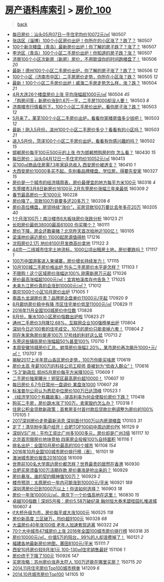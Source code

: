 [房产语料库索引](../../README.md)  > [房价_100](房价_100.md)
====
> [back](../README.md)

- [每日房价：汕头05月07日一手住宅均价10072元/㎡](http://jkwz.applinzi.com/ittc/7100498484358808592.html#%E6%AF%8F%E6%97%A5%E6%88%BF%E4%BB%B7%EF%BC%9A%E6%B1%95%E5%A4%B405%E6%9C%8807%E6%97%A5%E4%B8%80%E6%89%8B%E4%BD%8F%E5%AE%85%E5%9D%87%E4%BB%B710072%E5%85%83%2F%E3%8E%A1) 180507  
- [张店区（淄博）100个小区房价出炉！你所在的小区涨了？跌了？](http://jkwz.applinzi.com/ittc/7100487715860775942.html#%E5%BC%A0%E5%BA%97%E5%8C%BA%EF%BC%88%E6%B7%84%E5%8D%9A%EF%BC%89100%E4%B8%AA%E5%B0%8F%E5%8C%BA%E6%88%BF%E4%BB%B7%E5%87%BA%E7%82%89%EF%BC%81%E4%BD%A0%E6%89%80%E5%9C%A8%E7%9A%84%E5%B0%8F%E5%8C%BA%E6%B6%A8%E4%BA%86%EF%BC%9F%E8%B7%8C%E4%BA%86%EF%BC%9F) 180507  
- [100个新次楼盘（青岛）最新房价出炉！你了解的房子跌了？涨了？](http://jkwz.applinzi.com/ittc/7100319254933144586.html#100%E4%B8%AA%E6%96%B0%E6%AC%A1%E6%A5%BC%E7%9B%98%EF%BC%88%E9%9D%92%E5%B2%9B%EF%BC%89%E6%9C%80%E6%96%B0%E6%88%BF%E4%BB%B7%E5%87%BA%E7%82%89%EF%BC%81%E4%BD%A0%E4%BA%86%E8%A7%A3%E7%9A%84%E6%88%BF%E5%AD%90%E8%B7%8C%E4%BA%86%EF%BC%9F%E6%B6%A8%E4%BA%86%EF%BC%9F) 180507  
- [李沧区（青岛）100个小区二手房价出炉！你知道的房子跌？涨？](http://jkwz.applinzi.com/ittc/7100296179273434123.html#%E6%9D%8E%E6%B2%A7%E5%8C%BA%EF%BC%88%E9%9D%92%E5%B2%9B%EF%BC%89100%E4%B8%AA%E5%B0%8F%E5%8C%BA%E4%BA%8C%E6%89%8B%E6%88%BF%E4%BB%B7%E5%87%BA%E7%82%89%EF%BC%81%E4%BD%A0%E7%9F%A5%E9%81%93%E7%9A%84%E6%88%BF%E5%AD%90%E8%B7%8C%EF%BC%9F%E6%B6%A8%EF%BC%9F) 180507  
- [济南100个小区次新房（新房）房价，不用耽误你的时间跑楼盘了！](http://jkwz.applinzi.com/ittc/7100119791832663057.html#%E6%B5%8E%E5%8D%97100%E4%B8%AA%E5%B0%8F%E5%8C%BA%E6%AC%A1%E6%96%B0%E6%88%BF%EF%BC%88%E6%96%B0%E6%88%BF%EF%BC%89%E6%88%BF%E4%BB%B7%EF%BC%8C%E4%B8%8D%E7%94%A8%E8%80%BD%E8%AF%AF%E4%BD%A0%E7%9A%84%E6%97%B6%E9%97%B4%E8%B7%91%E6%A5%BC%E7%9B%98%E4%BA%86%EF%BC%81) 180506 *20* 
- [最新！德州100个小区二手房价出炉，你了解的房子涨了？跌了？](http://jkwz.applinzi.com/ittc/7100090387907740682.html#%E6%9C%80%E6%96%B0%EF%BC%81%E5%BE%B7%E5%B7%9E100%E4%B8%AA%E5%B0%8F%E5%8C%BA%E4%BA%8C%E6%89%8B%E6%88%BF%E4%BB%B7%E5%87%BA%E7%82%89%EF%BC%8C%E4%BD%A0%E4%BA%86%E8%A7%A3%E7%9A%84%E6%88%BF%E5%AD%90%E6%B6%A8%E4%BA%86%EF%BC%9F%E8%B7%8C%E4%BA%86%EF%BC%9F) 180506 *12* 
- [100个小区（济南市中区）二手房房价走势，你所在小区涨？跌？](http://jkwz.applinzi.com/ittc/7099742193084531718.html#100%E4%B8%AA%E5%B0%8F%E5%8C%BA%EF%BC%88%E6%B5%8E%E5%8D%97%E5%B8%82%E4%B8%AD%E5%8C%BA%EF%BC%89%E4%BA%8C%E6%89%8B%E6%88%BF%E6%88%BF%E4%BB%B7%E8%B5%B0%E5%8A%BF%EF%BC%8C%E4%BD%A0%E6%89%80%E5%9C%A8%E5%B0%8F%E5%8C%BA%E6%B6%A8%EF%BC%9F%E8%B7%8C%EF%BC%9F) 180505 *12* 
- [最新！100个小区二手房价出炉！威海二手房走势怎么样，涨？跌？](http://jkwz.applinzi.com/ittc/7099395728520774662.html#%E6%9C%80%E6%96%B0%EF%BC%81100%E4%B8%AA%E5%B0%8F%E5%8C%BA%E4%BA%8C%E6%89%8B%E6%88%BF%E4%BB%B7%E5%87%BA%E7%82%89%EF%BC%81%E5%A8%81%E6%B5%B7%E4%BA%8C%E6%89%8B%E6%88%BF%E8%B5%B0%E5%8A%BF%E6%80%8E%E4%B9%88%E6%A0%B7%EF%BC%8C%E6%B6%A8%EF%BC%9F%E8%B7%8C%EF%BC%9F) 180504 *21* 
- [4月大连26个楼盘房价上涨 平均涨幅超1000元/㎡](http://jkwz.applinzi.com/ittc/7099266051097494534.html#4%E6%9C%88%E5%A4%A7%E8%BF%9E26%E4%B8%AA%E6%A5%BC%E7%9B%98%E6%88%BF%E4%BB%B7%E4%B8%8A%E6%B6%A8+%E5%B9%B3%E5%9D%87%E6%B6%A8%E5%B9%85%E8%B6%851000%E5%85%83%2F%E3%8E%A1) 180504 *45* 
- [「购房问答」新房价涨到1.6万一平，二手房11000却没人要！](http://jkwz.applinzi.com/ittc/7098966690027275271.html#%E3%80%8C%E8%B4%AD%E6%88%BF%E9%97%AE%E7%AD%94%E3%80%8D%E6%96%B0%E6%88%BF%E4%BB%B7%E6%B6%A8%E5%88%B01.6%E4%B8%87%E4%B8%80%E5%B9%B3%EF%BC%8C%E4%BA%8C%E6%89%8B%E6%88%BF11000%E5%8D%B4%E6%B2%A1%E4%BA%BA%E8%A6%81%EF%BC%81) 180503 *8* 
- [济南楼市行情看历下，100个小区二手房价出炉，看你房子涨？跌？](http://jkwz.applinzi.com/ittc/7098918458777666567.html#%E6%B5%8E%E5%8D%97%E6%A5%BC%E5%B8%82%E8%A1%8C%E6%83%85%E7%9C%8B%E5%8E%86%E4%B8%8B%EF%BC%8C100%E4%B8%AA%E5%B0%8F%E5%8C%BA%E4%BA%8C%E6%89%8B%E6%88%BF%E4%BB%B7%E5%87%BA%E7%82%89%EF%BC%8C%E7%9C%8B%E4%BD%A0%E6%88%BF%E5%AD%90%E6%B6%A8%EF%BC%9F%E8%B7%8C%EF%BC%9F) 180503 *12* 
- [5月来了，莱芜100个小区二手房价出炉，看看你家楼房值多少钱吧！](http://jkwz.applinzi.com/ittc/7098896015249900555.html#5%E6%9C%88%E6%9D%A5%E4%BA%86%EF%BC%8C%E8%8E%B1%E8%8A%9C100%E4%B8%AA%E5%B0%8F%E5%8C%BA%E4%BA%8C%E6%89%8B%E6%88%BF%E4%BB%B7%E5%87%BA%E7%82%89%EF%BC%8C%E7%9C%8B%E7%9C%8B%E4%BD%A0%E5%AE%B6%E6%A5%BC%E6%88%BF%E5%80%BC%E5%A4%9A%E5%B0%91%E9%92%B1%E5%90%A7%EF%BC%81) 180503 *12* 
- [最新！刚入5月份，滨州100个小区二手房价多少？看看有的小区吗？](http://jkwz.applinzi.com/ittc/7098824710265766923.html#%E6%9C%80%E6%96%B0%EF%BC%81%E5%88%9A%E5%85%A55%E6%9C%88%E4%BB%BD%EF%BC%8C%E6%BB%A8%E5%B7%9E100%E4%B8%AA%E5%B0%8F%E5%8C%BA%E4%BA%8C%E6%89%8B%E6%88%BF%E4%BB%B7%E5%A4%9A%E5%B0%91%EF%BC%9F%E7%9C%8B%E7%9C%8B%E6%9C%89%E7%9A%84%E5%B0%8F%E5%8C%BA%E5%90%97%EF%BC%9F) 180503 *21* 
- [进入5月份，菏泽100个小区二手房价出炉，看看有你感兴趣的吗？](http://jkwz.applinzi.com/ittc/7098640894951687178.html#%E8%BF%9B%E5%85%A55%E6%9C%88%E4%BB%BD%EF%BC%8C%E8%8F%8F%E6%B3%BD100%E4%B8%AA%E5%B0%8F%E5%8C%BA%E4%BA%8C%E6%89%8B%E6%88%BF%E4%BB%B7%E5%87%BA%E7%82%89%EF%BC%8C%E7%9C%8B%E7%9C%8B%E6%9C%89%E4%BD%A0%E6%84%9F%E5%85%B4%E8%B6%A3%E7%9A%84%E5%90%97%EF%BC%9F) 180502 *15* 
- [邯郸房价每平100元500元的上涨 作为邯郸想购房的你 怎么看？](http://jkwz.applinzi.com/ittc/7097731015600768006.html#%E9%82%AF%E9%83%B8%E6%88%BF%E4%BB%B7%E6%AF%8F%E5%B9%B3100%E5%85%83500%E5%85%83%E7%9A%84%E4%B8%8A%E6%B6%A8+%E4%BD%9C%E4%B8%BA%E9%82%AF%E9%83%B8%E6%83%B3%E8%B4%AD%E6%88%BF%E7%9A%84%E4%BD%A0+%E6%80%8E%E4%B9%88%E7%9C%8B%EF%BC%9F) 180430 *15* 
- [每日房价：汕头04月12日一手住宅均价10052元/㎡](http://jkwz.applinzi.com/ittc/7091243586760999946.html#%E6%AF%8F%E6%97%A5%E6%88%BF%E4%BB%B7%EF%BC%9A%E6%B1%95%E5%A4%B404%E6%9C%8812%E6%97%A5%E4%B8%80%E6%89%8B%E4%BD%8F%E5%AE%85%E5%9D%87%E4%BB%B710052%E5%85%83%2F%E3%8E%A1) 180413  
- [买100㎡商品住房需7.3年家庭总收入 西安房价被透支？](http://jkwz.applinzi.com/ittc/7090262653031416842.html#%E4%B9%B0100%E3%8E%A1%E5%95%86%E5%93%81%E4%BD%8F%E6%88%BF%E9%9C%807.3%E5%B9%B4%E5%AE%B6%E5%BA%AD%E6%80%BB%E6%94%B6%E5%85%A5+%E8%A5%BF%E5%AE%89%E6%88%BF%E4%BB%B7%E8%A2%AB%E9%80%8F%E6%94%AF%EF%BC%9F) 180410 *1* 
- [大西安房价10000多买不起，先别看品牌楼盘、学位房，得要先安家](http://jkwz.applinzi.com/ittc/7085216066483782662.html#%E5%A4%A7%E8%A5%BF%E5%AE%89%E6%88%BF%E4%BB%B710000%E5%A4%9A%E4%B9%B0%E4%B8%8D%E8%B5%B7%EF%BC%8C%E5%85%88%E5%88%AB%E7%9C%8B%E5%93%81%E7%89%8C%E6%A5%BC%E7%9B%98%E3%80%81%E5%AD%A6%E4%BD%8D%E6%88%BF%EF%BC%8C%E5%BE%97%E8%A6%81%E5%85%88%E5%AE%89%E5%AE%B6) 180327 *15* 
- [房价是一个城市的经济晴雨表，房价最便宜的地方每平方米100元](http://jkwz.applinzi.com/ittc/7081521057104397323.html#%E6%88%BF%E4%BB%B7%E6%98%AF%E4%B8%80%E4%B8%AA%E5%9F%8E%E5%B8%82%E7%9A%84%E7%BB%8F%E6%B5%8E%E6%99%B4%E9%9B%A8%E8%A1%A8%EF%BC%8C%E6%88%BF%E4%BB%B7%E6%9C%80%E4%BE%BF%E5%AE%9C%E7%9A%84%E5%9C%B0%E6%96%B9%E6%AF%8F%E5%B9%B3%E6%96%B9%E7%B1%B3100%E5%85%83) 180318 *4* 
- [东莞楼市3月8日新房价16100元 2月东莞房价涨幅三年来最低](http://jkwz.applinzi.com/ittc/7078481523303252999.html#%E4%B8%9C%E8%8E%9E%E6%A5%BC%E5%B8%823%E6%9C%888%E6%97%A5%E6%96%B0%E6%88%BF%E4%BB%B716100%E5%85%83+2%E6%9C%88%E4%B8%9C%E8%8E%9E%E6%88%BF%E4%BB%B7%E6%B6%A8%E5%B9%85%E4%B8%89%E5%B9%B4%E6%9D%A5%E6%9C%80%E4%BD%8E) 180309 *2* 
- [春节最高房价一天1000元](http://jkwz.applinzi.com/ittc/7074963427812705297.html#%E6%98%A5%E8%8A%82%E6%9C%80%E9%AB%98%E6%88%BF%E4%BB%B7%E4%B8%80%E5%A4%A91000%E5%85%83) 180228  
- [房价降了，贷款100万竟要多还20多万？](http://jkwz.applinzi.com/ittc/7067772735868896263.html#%E6%88%BF%E4%BB%B7%E9%99%8D%E4%BA%86%EF%BC%8C%E8%B4%B7%E6%AC%BE100%E4%B8%87%E7%AB%9F%E8%A6%81%E5%A4%9A%E8%BF%9820%E5%A4%9A%E4%B8%87%EF%BC%9F) 180208 *6* 
- [房价高位横盘，房贷持续“涨价”，买房贷款100万要比去年多花20万](http://jkwz.applinzi.com/ittc/7066559339441947659.html#%E6%88%BF%E4%BB%B7%E9%AB%98%E4%BD%8D%E6%A8%AA%E7%9B%98%EF%BC%8C%E6%88%BF%E8%B4%B7%E6%8C%81%E7%BB%AD%E2%80%9C%E6%B6%A8%E4%BB%B7%E2%80%9D%EF%BC%8C%E4%B9%B0%E6%88%BF%E8%B4%B7%E6%AC%BE100%E4%B8%87%E8%A6%81%E6%AF%94%E5%8E%BB%E5%B9%B4%E5%A4%9A%E8%8A%B120%E4%B8%87) 180205 *40* 
- [1个月涨100万！南沙楼市6大板块房价涨跌分析](http://jkwz.applinzi.com/ittc/7061842297845449735.html#1%E4%B8%AA%E6%9C%88%E6%B6%A8100%E4%B8%87%EF%BC%81%E5%8D%97%E6%B2%99%E6%A5%BC%E5%B8%826%E5%A4%A7%E6%9D%BF%E5%9D%97%E6%88%BF%E4%BB%B7%E6%B6%A8%E8%B7%8C%E5%88%86%E6%9E%90) 180123 *21* 
- [长阳房价最低38000最高61000 你买哪个？](http://jkwz.applinzi.com/ittc/7057246124761416710.html#%E9%95%BF%E9%98%B3%E6%88%BF%E4%BB%B7%E6%9C%80%E4%BD%8E38000%E6%9C%80%E9%AB%9861000+%E4%BD%A0%E4%B9%B0%E5%93%AA%E4%B8%AA%EF%BC%9F) 180111  
- [房价下降，房企还敢豪赌？北京昨天首次拍地近100亿！](http://jkwz.applinzi.com/ittc/7055063421207184391.html#%E6%88%BF%E4%BB%B7%E4%B8%8B%E9%99%8D%EF%BC%8C%E6%88%BF%E4%BC%81%E8%BF%98%E6%95%A2%E8%B1%AA%E8%B5%8C%EF%BC%9F%E5%8C%97%E4%BA%AC%E6%98%A8%E5%A4%A9%E9%A6%96%E6%AC%A1%E6%8B%8D%E5%9C%B0%E8%BF%91100%E4%BA%BF%EF%BC%81) 180105  
- [梁溪地价逼近房价 11000起房源值得抢](http://jkwz.applinzi.com/ittc/7047578781596779537.html#%E6%A2%81%E6%BA%AA%E5%9C%B0%E4%BB%B7%E9%80%BC%E8%BF%91%E6%88%BF%E4%BB%B7+11000%E8%B5%B7%E6%88%BF%E6%BA%90%E5%80%BC%E5%BE%97%E6%8A%A2) 171216  
- [沈阳房价2.1万 地价8100!开发商高价拿地](http://jkwz.applinzi.com/ittc/7038766191202534417.html#%E6%B2%88%E9%98%B3%E6%88%BF%E4%BB%B72.1%E4%B8%87+%E5%9C%B0%E4%BB%B78100%21%E5%BC%80%E5%8F%91%E5%95%86%E9%AB%98%E4%BB%B7%E6%8B%BF%E5%9C%B0) 171122 *3* 
- [44宗一二线城市住宅土地流标，1000公顷出租房土地，房价要跌吗？](http://jkwz.applinzi.com/ittc/7036889327009793040.html#44%E5%AE%97%E4%B8%80%E4%BA%8C%E7%BA%BF%E5%9F%8E%E5%B8%82%E4%BD%8F%E5%AE%85%E5%9C%9F%E5%9C%B0%E6%B5%81%E6%A0%87%EF%BC%8C1000%E5%85%AC%E9%A1%B7%E5%87%BA%E7%A7%9F%E6%88%BF%E5%9C%9F%E5%9C%B0%EF%BC%8C%E6%88%BF%E4%BB%B7%E8%A6%81%E8%B7%8C%E5%90%97%EF%BC%9F) 171117 *1* 
- [100万中国游客进入柬埔寨，房价增长持续发力！](http://jkwz.applinzi.com/ittc/7036119747974923281.html#100%E4%B8%87%E4%B8%AD%E5%9B%BD%E6%B8%B8%E5%AE%A2%E8%BF%9B%E5%85%A5%E6%9F%AC%E5%9F%94%E5%AF%A8%EF%BC%8C%E6%88%BF%E4%BB%B7%E5%A2%9E%E9%95%BF%E6%8C%81%E7%BB%AD%E5%8F%91%E5%8A%9B%EF%BC%81) 171115  
- [10月100城二手房价格出炉 包头二手房房价水平是怎样？](http://jkwz.applinzi.com/ittc/7031765576492516368.html#10%E6%9C%88100%E5%9F%8E%E4%BA%8C%E6%89%8B%E6%88%BF%E4%BB%B7%E6%A0%BC%E5%87%BA%E7%82%89+%E5%8C%85%E5%A4%B4%E4%BA%8C%E6%89%8B%E6%88%BF%E6%88%BF%E4%BB%B7%E6%B0%B4%E5%B9%B3%E6%98%AF%E6%80%8E%E6%A0%B7%EF%BC%9F) 171103 *1* 
- [不限购！这个区域房价涨幅达100% 刚需新房万元起](http://jkwz.applinzi.com/ittc/7028684969944286225.html#%E4%B8%8D%E9%99%90%E8%B4%AD%EF%BC%81%E8%BF%99%E4%B8%AA%E5%8C%BA%E5%9F%9F%E6%88%BF%E4%BB%B7%E6%B6%A8%E5%B9%85%E8%BE%BE100%25+%E5%88%9A%E9%9C%80%E6%96%B0%E6%88%BF%E4%B8%87%E5%85%83%E8%B5%B7) 171026  
- [房价最高涨幅超1000元/㎡！宜宾柏溪库存也告急？](http://jkwz.applinzi.com/ittc/7028307667473400848.html#%E6%88%BF%E4%BB%B7%E6%9C%80%E9%AB%98%E6%B6%A8%E5%B9%85%E8%B6%851000%E5%85%83%2F%E3%8E%A1%EF%BC%81%E5%AE%9C%E5%AE%BE%E6%9F%8F%E6%BA%AA%E5%BA%93%E5%AD%98%E4%B9%9F%E5%91%8A%E6%80%A5%EF%BC%9F) 171025  
- [未来九江房价真的会涨到10000元/㎡？](http://jkwz.applinzi.com/ittc/7023578696223556625.html#%E6%9C%AA%E6%9D%A5%E4%B9%9D%E6%B1%9F%E6%88%BF%E4%BB%B7%E7%9C%9F%E7%9A%84%E4%BC%9A%E6%B6%A8%E5%88%B010000%E5%85%83%2F%E3%8E%A1%EF%BC%9F) 171012  
- [南京1000个小区10月房价出炉](http://jkwz.applinzi.com/ittc/7020938963785876496.html#%E5%8D%97%E4%BA%AC1000%E4%B8%AA%E5%B0%8F%E5%8C%BA10%E6%9C%88%E6%88%BF%E4%BB%B7%E5%87%BA%E7%82%89) 171005 *1* 
- [南昌九龙湖房价贵？品牌房企盘单价11000元/平起](http://jkwz.applinzi.com/ittc/7015349203310740497.html#%E5%8D%97%E6%98%8C%E4%B9%9D%E9%BE%99%E6%B9%96%E6%88%BF%E4%BB%B7%E8%B4%B5%EF%BC%9F%E5%93%81%E7%89%8C%E6%88%BF%E4%BC%81%E7%9B%98%E5%8D%95%E4%BB%B711000%E5%85%83%2F%E5%B9%B3%E8%B5%B7) 170920 *9* 
- [8月廊坊房价稳中有降 市区住宅单价低至11000元/㎡](http://jkwz.applinzi.com/ittc/7007258399451120656.html#8%E6%9C%88%E5%BB%8A%E5%9D%8A%E6%88%BF%E4%BB%B7%E7%A8%B3%E4%B8%AD%E6%9C%89%E9%99%8D+%E5%B8%82%E5%8C%BA%E4%BD%8F%E5%AE%85%E5%8D%95%E4%BB%B7%E4%BD%8E%E8%87%B311000%E5%85%83%2F%E3%8E%A1) 170829 *11* 
- [2016年11月全国100城房价中位数](http://jkwz.applinzi.com/ittc/7006817164659786768.html#2016%E5%B9%B411%E6%9C%88%E5%85%A8%E5%9B%BD100%E5%9F%8E%E6%88%BF%E4%BB%B7%E4%B8%AD%E4%BD%8D%E6%95%B0) 170828  
- [8月份，衡水100小区房价指数出炉啦](http://jkwz.applinzi.com/ittc/7004978520948999184.html#8%E6%9C%88%E4%BB%BD%EF%BC%8C%E8%A1%A1%E6%B0%B4100%E5%B0%8F%E5%8C%BA%E6%88%BF%E4%BB%B7%E6%8C%87%E6%95%B0%E5%87%BA%E7%82%89%E5%95%A6) 170823 *21* 
- [通州二手房价3月降12.68%，互联网企业100强榜单出炉](http://jkwz.applinzi.com/ittc/6997982419318473744.html#%E9%80%9A%E5%B7%9E%E4%BA%8C%E6%89%8B%E6%88%BF%E4%BB%B73%E6%9C%88%E9%99%8D12.68%25%EF%BC%8C%E4%BA%92%E8%81%94%E7%BD%91%E4%BC%81%E4%B8%9A100%E5%BC%BA%E6%A6%9C%E5%8D%95%E5%87%BA%E7%82%89) 170804  
- [深圳今日近100套的住宅成交，10万的房价只能卖掉六套！](http://jkwz.applinzi.com/ittc/6997909166180795409.html#%E6%B7%B1%E5%9C%B3%E4%BB%8A%E6%97%A5%E8%BF%91100%E5%A5%97%E7%9A%84%E4%BD%8F%E5%AE%85%E6%88%90%E4%BA%A4%EF%BC%8C10%E4%B8%87%E7%9A%84%E6%88%BF%E4%BB%B7%E5%8F%AA%E8%83%BD%E5%8D%96%E6%8E%89%E5%85%AD%E5%A5%97%EF%BC%81) 170804 *2* 
- [同在朱家角房价能差100万 17号线的利好这么猛](http://jkwz.applinzi.com/ittc/6989724953124275216.html#%E5%90%8C%E5%9C%A8%E6%9C%B1%E5%AE%B6%E8%A7%92%E6%88%BF%E4%BB%B7%E8%83%BD%E5%B7%AE100%E4%B8%87+17%E5%8F%B7%E7%BA%BF%E7%9A%84%E5%88%A9%E5%A5%BD%E8%BF%99%E4%B9%88%E7%8C%9B) 170713 *2* 
- [东莞这些镇街房价涨幅超50%甚至100%](http://jkwz.applinzi.com/ittc/6988485768488944401.html#%E4%B8%9C%E8%8E%9E%E8%BF%99%E4%BA%9B%E9%95%87%E8%A1%97%E6%88%BF%E4%BB%B7%E6%B6%A8%E5%B9%85%E8%B6%8550%25%E7%94%9A%E8%87%B3100%25) 170710 *1* 
- [本周安徽16城房价汇总，蚌埠房价涨幅2.20%，某市房价再次飙升1000+元/㎡！](http://jkwz.applinzi.com/ittc/6987479683636397061.html#%E6%9C%AC%E5%91%A8%E5%AE%89%E5%BE%BD16%E5%9F%8E%E6%88%BF%E4%BB%B7%E6%B1%87%E6%80%BB%EF%BC%8C%E8%9A%8C%E5%9F%A0%E6%88%BF%E4%BB%B7%E6%B6%A8%E5%B9%852.20%25%EF%BC%8C%E6%9F%90%E5%B8%82%E6%88%BF%E4%BB%B7%E5%86%8D%E6%AC%A1%E9%A3%99%E5%8D%871000%2B%E5%85%83%2F%E3%8E%A1%EF%BC%81) 170707 *15* 
- [揭秘2017上半年昆山各区房价走势，100万你能买啥房](http://jkwz.applinzi.com/ittc/6980925883786200068.html#%E6%8F%AD%E7%A7%982017%E4%B8%8A%E5%8D%8A%E5%B9%B4%E6%98%86%E5%B1%B1%E5%90%84%E5%8C%BA%E6%88%BF%E4%BB%B7%E8%B5%B0%E5%8A%BF%EF%BC%8C100%E4%B8%87%E4%BD%A0%E8%83%BD%E4%B9%B0%E5%95%A5%E6%88%BF) 170619  
- [房价太高 年薪100万的科技公司工程师 竟被划为“低收入群众”！](http://jkwz.applinzi.com/ittc/6979817575306232836.html#%E6%88%BF%E4%BB%B7%E5%A4%AA%E9%AB%98+%E5%B9%B4%E8%96%AA100%E4%B8%87%E7%9A%84%E7%A7%91%E6%8A%80%E5%85%AC%E5%8F%B8%E5%B7%A5%E7%A8%8B%E5%B8%88+%E7%AB%9F%E8%A2%AB%E5%88%92%E4%B8%BA%E2%80%9C%E4%BD%8E%E6%94%B6%E5%85%A5%E7%BE%A4%E4%BC%97%E2%80%9D%EF%BC%81) 170616  
- [“5·3”新政后 郑州5月房价每平方米降100元](http://jkwz.applinzi.com/ittc/6977235734091006981.html#%E2%80%9C5%C2%B73%E2%80%9D%E6%96%B0%E6%94%BF%E5%90%8E+%E9%83%91%E5%B7%9E5%E6%9C%88%E6%88%BF%E4%BB%B7%E6%AF%8F%E5%B9%B3%E6%96%B9%E7%B1%B3%E9%99%8D100%E5%85%83) 170609 *1* 
- [二手房价独家曝光！铜官区最高房价超10000！](http://jkwz.applinzi.com/ittc/6976466119509410820.html#%E4%BA%8C%E6%89%8B%E6%88%BF%E4%BB%B7%E7%8B%AC%E5%AE%B6%E6%9B%9D%E5%85%89%EF%BC%81%E9%93%9C%E5%AE%98%E5%8C%BA%E6%9C%80%E9%AB%98%E6%88%BF%E4%BB%B7%E8%B6%8510000%EF%BC%81) 170607 *10* 
- [每日房价 6.7今日常州一盘调价 某盘涨1000](http://jkwz.applinzi.com/ittc/6976215032114185221.html#%E6%AF%8F%E6%97%A5%E6%88%BF%E4%BB%B7+6.7%E4%BB%8A%E6%97%A5%E5%B8%B8%E5%B7%9E%E4%B8%80%E7%9B%98%E8%B0%83%E4%BB%B7+%E6%9F%90%E7%9B%98%E6%B6%A81000) 170607 *28* 
- [标准普尔公司认为悉尼中位房价100万已达顶峰](http://jkwz.applinzi.com/ittc/6970808476115665924.html#%E6%A0%87%E5%87%86%E6%99%AE%E5%B0%94%E5%85%AC%E5%8F%B8%E8%AE%A4%E4%B8%BA%E6%82%89%E5%B0%BC%E4%B8%AD%E4%BD%8D%E6%88%BF%E4%BB%B7100%E4%B8%87%E5%B7%B2%E8%BE%BE%E9%A1%B6%E5%B3%B0) 170523 *1* 
- [《经济学100个有趣故事》-提高利率为何会使股价房价下跌？](http://jkwz.applinzi.com/ittc/6958007656974386180.html#%E3%80%8A%E7%BB%8F%E6%B5%8E%E5%AD%A6100%E4%B8%AA%E6%9C%89%E8%B6%A3%E6%95%85%E4%BA%8B%E3%80%8B-%E6%8F%90%E9%AB%98%E5%88%A9%E7%8E%87%E4%B8%BA%E4%BD%95%E4%BC%9A%E4%BD%BF%E8%82%A1%E4%BB%B7%E6%88%BF%E4%BB%B7%E4%B8%8B%E8%B7%8C%EF%BC%9F) 170418  
- [购买二手房，房价跳水涨了100万，卖家毁约怎么办？](http://jkwz.applinzi.com/ittc/6946454883908715524.html#%E8%B4%AD%E4%B9%B0%E4%BA%8C%E6%89%8B%E6%88%BF%EF%BC%8C%E6%88%BF%E4%BB%B7%E8%B7%B3%E6%B0%B4%E6%B6%A8%E4%BA%86100%E4%B8%87%EF%BC%8C%E5%8D%96%E5%AE%B6%E6%AF%81%E7%BA%A6%E6%80%8E%E4%B9%88%E5%8A%9E%EF%BC%9F) 170318 *1* 
- [住房公积金贷款新政策：首套房支付首付款后贷款比例调整为房价的100%](http://jkwz.applinzi.com/ittc/6919767843423126533.html#%E4%BD%8F%E6%88%BF%E5%85%AC%E7%A7%AF%E9%87%91%E8%B4%B7%E6%AC%BE%E6%96%B0%E6%94%BF%E7%AD%96%EF%BC%9A%E9%A6%96%E5%A5%97%E6%88%BF%E6%94%AF%E4%BB%98%E9%A6%96%E4%BB%98%E6%AC%BE%E5%90%8E%E8%B4%B7%E6%AC%BE%E6%AF%94%E4%BE%8B%E8%B0%83%E6%95%B4%E4%B8%BA%E6%88%BF%E4%BB%B7%E7%9A%84100%25) 170105 *1* 
- [2017深圳房价走势最新消息 深圳首付100万以内房源楼盘](http://jkwz.applinzi.com/ittc/6918839944062960644.html#2017%E6%B7%B1%E5%9C%B3%E6%88%BF%E4%BB%B7%E8%B5%B0%E5%8A%BF%E6%9C%80%E6%96%B0%E6%B6%88%E6%81%AF+%E6%B7%B1%E5%9C%B3%E9%A6%96%E4%BB%98100%E4%B8%87%E4%BB%A5%E5%86%85%E6%88%BF%E6%BA%90%E6%A5%BC%E7%9B%98) 170103 *31* 
- [定了！清华附中落户经开！合肥TOP100初中周边房价PK](http://jkwz.applinzi.com/ittc/6905997522450777093.html#%E5%AE%9A%E4%BA%86%EF%BC%81%E6%B8%85%E5%8D%8E%E9%99%84%E4%B8%AD%E8%90%BD%E6%88%B7%E7%BB%8F%E5%BC%80%EF%BC%81%E5%90%88%E8%82%A5TOP100%E5%88%9D%E4%B8%AD%E5%91%A8%E8%BE%B9%E6%88%BF%E4%BB%B7PK) 161129 *9* 
- [深圳VS广州：平均工资比广州多1000多元，房价却是广州3倍](http://jkwz.applinzi.com/ittc/6901517679294153732.html#%E6%B7%B1%E5%9C%B3VS%E5%B9%BF%E5%B7%9E%EF%BC%9A%E5%B9%B3%E5%9D%87%E5%B7%A5%E8%B5%84%E6%AF%94%E5%B9%BF%E5%B7%9E%E5%A4%9A1000%E5%A4%9A%E5%85%83%EF%BC%8C%E6%88%BF%E4%BB%B7%E5%8D%B4%E6%98%AF%E5%B9%BF%E5%B7%9E3%E5%80%8D) 161117 *10* 
- [北京首宗限房价地块竞拍 四家房企投报100%自持面积](http://jkwz.applinzi.com/ittc/6901134145987544068.html#%E5%8C%97%E4%BA%AC%E9%A6%96%E5%AE%97%E9%99%90%E6%88%BF%E4%BB%B7%E5%9C%B0%E5%9D%97%E7%AB%9E%E6%8B%8D+%E5%9B%9B%E5%AE%B6%E6%88%BF%E4%BC%81%E6%8A%95%E6%8A%A5100%25%E8%87%AA%E6%8C%81%E9%9D%A2%E7%A7%AF) 161116 *1* 
- [排名出炉：全国10月房价最高的100个城市](http://jkwz.applinzi.com/ittc/6897748253432349701.html#%E6%8E%92%E5%90%8D%E5%87%BA%E7%82%89%EF%BC%9A%E5%85%A8%E5%9B%BD10%E6%9C%88%E6%88%BF%E4%BB%B7%E6%9C%80%E9%AB%98%E7%9A%84100%E4%B8%AA%E5%9F%8E%E5%B8%82) 161108 *154* 
- [2016年10月全国100城市房价排行榜（表）](http://jkwz.applinzi.com/ittc/6895552471878861828.html#2016%E5%B9%B410%E6%9C%88%E5%85%A8%E5%9B%BD100%E5%9F%8E%E5%B8%82%E6%88%BF%E4%BB%B7%E6%8E%92%E8%A1%8C%E6%A6%9C%EF%BC%88%E8%A1%A8%EF%BC%89) 161101 *19* 
- [澳洲城市房价报告20161008](http://jkwz.applinzi.com/ittc/6886725359680095237.html#%E6%BE%B3%E6%B4%B2%E5%9F%8E%E5%B8%82%E6%88%BF%E4%BB%B7%E6%8A%A5%E5%91%8A20161008) 161009  
- [世界前100名大学周边房价都怎样？世界最贵的居然在香港](http://jkwz.applinzi.com/ittc/6883445921618068485.html#%E4%B8%96%E7%95%8C%E5%89%8D100%E5%90%8D%E5%A4%A7%E5%AD%A6%E5%91%A8%E8%BE%B9%E6%88%BF%E4%BB%B7%E9%83%BD%E6%80%8E%E6%A0%B7%EF%BC%9F%E4%B8%96%E7%95%8C%E6%9C%80%E8%B4%B5%E7%9A%84%E5%B1%85%E7%84%B6%E5%9C%A8%E9%A6%99%E6%B8%AF) 160930  
- [合肥买房须备100万活期存款 房价暴涨是抢出来的？](http://jkwz.applinzi.com/ittc/6883369826860401669.html#%E5%90%88%E8%82%A5%E4%B9%B0%E6%88%BF%E9%A1%BB%E5%A4%87100%E4%B8%87%E6%B4%BB%E6%9C%9F%E5%AD%98%E6%AC%BE+%E6%88%BF%E4%BB%B7%E6%9A%B4%E6%B6%A8%E6%98%AF%E6%8A%A2%E5%87%BA%E6%9D%A5%E7%9A%84%EF%BC%9F) 160929  
- [房价暴涨，谁的契约精神值100万？](http://jkwz.applinzi.com/ittc/6883178170492126212.html#%E6%88%BF%E4%BB%B7%E6%9A%B4%E6%B6%A8%EF%BC%8C%E8%B0%81%E7%9A%84%E5%A5%91%E7%BA%A6%E7%B2%BE%E7%A5%9E%E5%80%BC100%E4%B8%87%EF%BC%9F) 160929 *2* 
- [楼市预测：太原房价一年内可能涨到10000元/平米](http://jkwz.applinzi.com/ittc/6880451592121222148.html#%E6%A5%BC%E5%B8%82%E9%A2%84%E6%B5%8B%EF%BC%9A%E5%A4%AA%E5%8E%9F%E6%88%BF%E4%BB%B7%E4%B8%80%E5%B9%B4%E5%86%85%E5%8F%AF%E8%83%BD%E6%B6%A8%E5%88%B010000%E5%85%83%2F%E5%B9%B3%E7%B1%B3) 160921 *189* 
- [深圳湾房价已到1000万以上！你该如何选择？](http://jkwz.applinzi.com/ittc/6872824625792287749.html#%E6%B7%B1%E5%9C%B3%E6%B9%BE%E6%88%BF%E4%BB%B7%E5%B7%B2%E5%88%B01000%E4%B8%87%E4%BB%A5%E4%B8%8A%EF%BC%81%E4%BD%A0%E8%AF%A5%E5%A6%82%E4%BD%95%E9%80%89%E6%8B%A9%EF%BC%9F) 160903 *18* 
- [房价一年涨10000元/㎡，南京下一个价值高地在这里！](http://jkwz.applinzi.com/ittc/6871934387087737861.html#%E6%88%BF%E4%BB%B7%E4%B8%80%E5%B9%B4%E6%B6%A810000%E5%85%83%2F%E3%8E%A1%EF%BC%8C%E5%8D%97%E4%BA%AC%E4%B8%8B%E4%B8%80%E4%B8%AA%E4%BB%B7%E5%80%BC%E9%AB%98%E5%9C%B0%E5%9C%A8%E8%BF%99%E9%87%8C%EF%BC%81) 160830 *15* 
- [卓越100指数 | 深圳5月报：房价5.58万破纪录 融创恒大泰禾碧桂园扎堆进城](http://jkwz.applinzi.com/ittc/6840765297556194309.html#%E5%8D%93%E8%B6%8A100%E6%8C%87%E6%95%B0+%7C+%E6%B7%B1%E5%9C%B35%E6%9C%88%E6%8A%A5%EF%BC%9A%E6%88%BF%E4%BB%B75.58%E4%B8%87%E7%A0%B4%E7%BA%AA%E5%BD%95+%E8%9E%8D%E5%88%9B%E6%81%92%E5%A4%A7%E6%B3%B0%E7%A6%BE%E7%A2%A7%E6%A1%82%E5%9B%AD%E6%89%8E%E5%A0%86%E8%BF%9B%E5%9F%8E) 160607 *4* 
- [if大桥升级为市，房价每平或大涨1000元](http://jkwz.applinzi.com/ittc/6835415079549666308.html#if%E5%A4%A7%E6%A1%A5%E5%8D%87%E7%BA%A7%E4%B8%BA%E5%B8%82%EF%BC%8C%E6%88%BF%E4%BB%B7%E6%AF%8F%E5%B9%B3%E6%88%96%E5%A4%A7%E6%B6%A81000%E5%85%83) 160525 *118* 
- [房价新高度  三区破万，均价超9100元](http://jkwz.applinzi.com/ittc/6814577928566211589.html#%E6%88%BF%E4%BB%B7%E6%96%B0%E9%AB%98%E5%BA%A6++%E4%B8%89%E5%8C%BA%E7%A0%B4%E4%B8%87%EF%BC%8C%E5%9D%87%E4%BB%B7%E8%B6%859100%E5%85%83) 160328 *68* 
- [大温房价40年涨100倍 老年人加速套现逃离](http://jkwz.applinzi.com/ittc/6812419490205664260.html#%E5%A4%A7%E6%B8%A9%E6%88%BF%E4%BB%B740%E5%B9%B4%E6%B6%A8100%E5%80%8D+%E8%80%81%E5%B9%B4%E4%BA%BA%E5%8A%A0%E9%80%9F%E5%A5%97%E7%8E%B0%E9%80%83%E7%A6%BB) 160322 *24* 
- [70个大中城市47城房价上涨 2016年全国100城市房价排行榜](http://jkwz.applinzi.com/ittc/6810895280769598469.html#70%E4%B8%AA%E5%A4%A7%E4%B8%AD%E5%9F%8E%E5%B8%8247%E5%9F%8E%E6%88%BF%E4%BB%B7%E4%B8%8A%E6%B6%A8+2016%E5%B9%B4%E5%85%A8%E5%9B%BD100%E5%9F%8E%E5%B8%82%E6%88%BF%E4%BB%B7%E6%8E%92%E8%A1%8C%E6%A6%9C) 160318 *35* 
- [房价10000元/㎡，价值5万的阳台，99%的人却浪费掉了！](http://jkwz.applinzi.com/ittc/6789418131994969093.html#%E6%88%BF%E4%BB%B710000%E5%85%83%2F%E3%8E%A1%EF%BC%8C%E4%BB%B7%E5%80%BC5%E4%B8%87%E7%9A%84%E9%98%B3%E5%8F%B0%EF%BC%8C99%25%E7%9A%84%E4%BA%BA%E5%8D%B4%E6%B5%AA%E8%B4%B9%E6%8E%89%E4%BA%86%EF%BC%81) 160121 *2* 
- [福建各地最新房价地图，莆田8100元/平米](http://jkwz.applinzi.com/ittc/6763371833424610308.html#%E7%A6%8F%E5%BB%BA%E5%90%84%E5%9C%B0%E6%9C%80%E6%96%B0%E6%88%BF%E4%BB%B7%E5%9C%B0%E5%9B%BE%EF%BC%8C%E8%8E%86%E7%94%B08100%E5%85%83%2F%E5%B9%B3%E7%B1%B3) 151111 *7* 
- [西安10月房价较9月涨1元 100-130㎡住宅销售最好](http://jkwz.applinzi.com/ittc/6761478844297249796.html#%E8%A5%BF%E5%AE%8910%E6%9C%88%E6%88%BF%E4%BB%B7%E8%BE%839%E6%9C%88%E6%B6%A81%E5%85%83+100-130%E3%8E%A1%E4%BD%8F%E5%AE%85%E9%94%80%E5%94%AE%E6%9C%80%E5%A5%BD) 151106 *1* 
- [房价终于下降了100元](http://jkwz.applinzi.com/ittc/6746356233248031748.html#%E6%88%BF%E4%BB%B7%E7%BB%88%E4%BA%8E%E4%B8%8B%E9%99%8D%E4%BA%86100%E5%85%83) 150926 *147* 
- [买房攻略：苏州房价涨声太吓人 100万还能在哪里买房？](http://jkwz.applinzi.com/ittc/547650615067938103.html#%E4%B9%B0%E6%88%BF%E6%94%BB%E7%95%A5%EF%BC%9A%E8%8B%8F%E5%B7%9E%E6%88%BF%E4%BB%B7%E6%B6%A8%E5%A3%B0%E5%A4%AA%E5%90%93%E4%BA%BA+100%E4%B8%87%E8%BF%98%E8%83%BD%E5%9C%A8%E5%93%AA%E9%87%8C%E4%B9%B0%E6%88%BF%EF%BC%9F) 150715 *20* 
- [2014.11月住宅房价Top100城市榜单](http://jkwz.applinzi.com/ittc/547650611382554876.html#2014.11%E6%9C%88%E4%BD%8F%E5%AE%85%E6%88%BF%E4%BB%B7Top100%E5%9F%8E%E5%B8%82%E6%A6%9C%E5%8D%95) 141209 *6* 
- [2014.10月城市房价Top100](http://jkwz.applinzi.com/ittc/547650611378887783.html#2014.10%E6%9C%88%E5%9F%8E%E5%B8%82%E6%88%BF%E4%BB%B7Top100) 141105 *10* 
